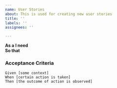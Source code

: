 ```yaml
---
name: User Stories
about: This is used for creating new user stories
title: ''
labels: ''
assignees: ''

---
```


**As a** 
 **I need**  
 **So that** 

   
 ### Acceptance Criteria  
   
 ```gherkin
 Given [some context]
 When [certain action is taken]
 Then [the outcome of action is observed]
 ```
